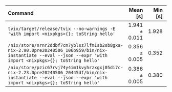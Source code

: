 | Command | Mean [s] | Min [s] | Max [s] | Relative |
|:---|---:|---:|---:|---:|
| `tvix/target/release/tvix --no-warnings -E 'with import <nixpkgs>{}; toString hello'` | 1.941 ± 0.011 | 1.928 | 1.966 | 5.45 ± 0.09 |
| `/nix/store/nrnr2ddbf7cm7yblsz7lfm1sb2sb8gxa-nix-2.90.0pre20240506_106b959/bin/nix-instantiate --eval --json --expr 'with import <nixpkgs>{}; toString hello'` | 0.356 ± 0.005 | 0.352 | 0.369 | 1.00 |
| `/nix/store/pzic67rvj74y4im1kvyhrzxgxj05di7c-nix-2.23.0pre20240506_20445df/bin/nix-instantiate --eval --json --expr 'with import <nixpkgs>{}; toString hello'` | 0.386 ± 0.005 | 0.380 | 0.394 | 1.08 ± 0.02 |
